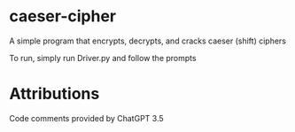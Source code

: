 # caeser-cipher
A simple program that encrypts, decrypts, and cracks caeser (shift) ciphers

To run, simply run Driver.py and follow the prompts

# Attributions
Code comments provided by ChatGPT 3.5